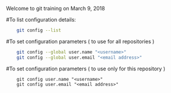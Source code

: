 Welcome to git training on March 9, 2018


#To list configuration details:
```bash
	git config --list
```

#To set configuration parameters ( to use for all repositories )
```bash
	git config --global user.name "<username>"
	git config --global user.email "<email address>"
```

#To set configuration parameters ( to use only for this repository )
```
	git config user.name "<username>"
	git config user.email "<email address>"
```
